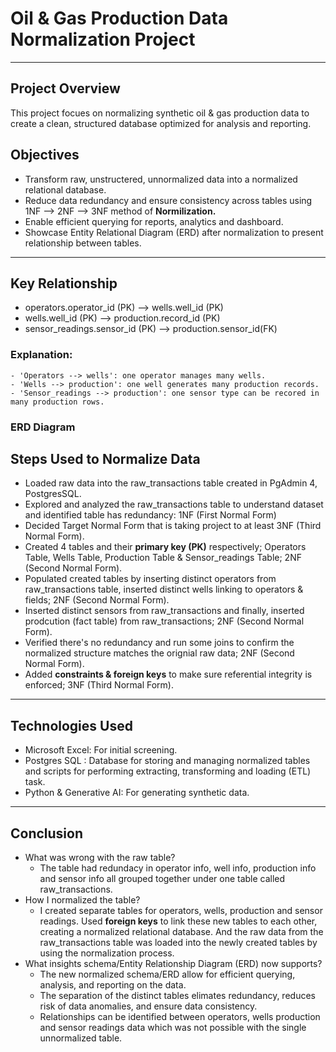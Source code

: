 # Oil & Gas Production Data Normalization Project 

---

## Project Overview 
This project focues on normalizing synthetic oil & gas production data to create a clean, structured database optimized for analysis and reporting. 

## Objectives
  - Transform raw, unstructered, unnormalized data into a normalized relational database.
  - Reduce data redundancy and ensure consistency across tables using 1NF --> 2NF --> 3NF method of **Normilization.**
  - Enable efficient querying for reports, analytics and dashboard.
  - Showcase Entity Relational Diagram (ERD) after normalization to present relationship between tables.

---

## Key Relationship 
  - operators.operator_id (PK) --> wells.well_id (PK)
  - wells.well_id (PK) --> production.record_id (PK)
  - sensor_readings.sensor_id (PK) --> production.sensor_id(FK)
### Explanation: 
    - 'Operators --> wells': one operator manages many wells. 
    - 'Wells --> production': one well generates many production records. 
    - 'Sensor_readings --> production': one sensor type can be recored in many production rows. 
    
### ERD Diagram 
  
## Steps Used to Normalize Data 
  - Loaded raw data into the raw_transactions table created in PgAdmin 4, PostgresSQL.
  - Explored and analyzed the raw_transactions table to understand dataset and identified table has redundancy: 1NF (First Normal Form)
  - Decided Target Normal Form that is taking project to at least 3NF (Third Normal Form). 
  - Created 4 tables and their **primary key (PK)** respectively; Operators Table, Wells Table, Production Table & Sensor_readings Table; 2NF (Second Normal Form).
  - Populated created tables by inserting distinct operators from raw_transactions table, inserted distinct wells linking to operators & fields; 2NF (Second Normal Form). 
  - Inserted distinct sensors from raw_transactions and finally, inserted prodcution (fact table) from raw_transactions; 2NF (Second Normal Form).
  - Verified there's no redundancy and run some joins to confirm the normalized structure matches the orignial raw data; 2NF (Second Normal Form).
  - Added **constraints & foreign keys** to make sure referential integrity is enforced; 3NF (Third Normal Form).

---
## Technologies Used
  - Microsoft Excel: For initial screening. 
  - Postgres SQL : Database for storing and managing normalized tables and scripts for performing extracting, transforming and loading (ETL) task.
  - Python & Generative AI: For generating synthetic data.

---
## Conclusion 
  - What was wrong with the raw table? 
      - The table had redundacy in operator info, well info, production info and sensor info all grouped together under one table called raw_transactions.
  - How I normalized the table? 
      - I created separate tables for operators, wells, production and sensor readings. Used **foreign keys** to link these new tables to each other, creating a normalized relational database. And the raw data from the raw_transactions table was loaded into the newly created tables by using the normalization process. 
  - What insights schema/Entity Relationship Diagram (ERD) now supports?
      - The new normalized schema/ERD allow for efficient querying, analysis, and reporting on the data.
      - The separation of the distinct tables elimates redundancy, reduces risk of data anomalies, and ensure data consistency.
      - Relationships can be identified between operators, wells production and sensor readings data which was not possible with the single unnormalized table.






